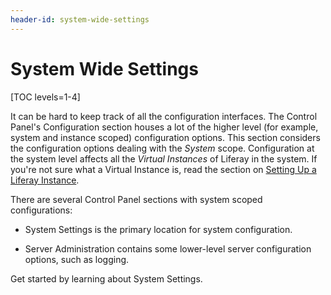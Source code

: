 ```yaml
---
header-id: system-wide-settings
---
```


# System Wide Settings

[TOC levels=1-4]

It can be hard to keep track of all the configuration interfaces. The Control
Panel's Configuration section houses a lot of the higher level (for example,
system and instance scoped) configuration options. This section considers the
configuration options dealing with the *System* scope. Configuration at the
system level affects all the *Virtual Instances* of Liferay in the system. If
you're not sure what a Virtual Instance is, read the section on
[Setting Up a Liferay Instance](/docs/7-1/user/-/knowledge_base/u/setting-up-a-virtual-instance).

There are several Control Panel sections with system scoped configurations:

- System Settings is the primary location for system configuration.

- Server Administration contains some lower-level server configuration options, such
  as logging.

Get started by learning about System Settings.
